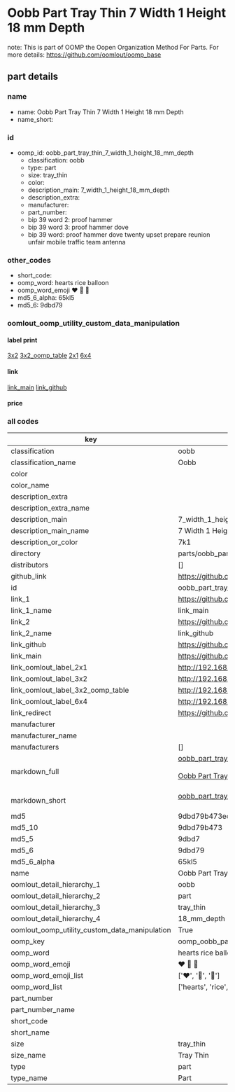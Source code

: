 # Oobb Part Tray Thin 7 Width 1 Height 18 mm Depth  

note: This is part of OOMP the Oopen Organization Method For Parts. For more details: https://github.com/oomlout/oomp_base

##  part details
  







### name
* name: Oobb Part Tray Thin 7 Width 1 Height 18 mm Depth
* name_short: 
### id
* oomp_id: oobb_part_tray_thin_7_width_1_height_18_mm_depth
  * classification: oobb
  * type: part
  * size: tray_thin
  * color: 
  * description_main: 7_width_1_height_18_mm_depth
  * description_extra: 
  * manufacturer: 
  * part_number: 
  * bip 39 word 2: proof hammer
  * bip 39 word 3: proof hammer dove
  * bip 39 word: proof hammer dove twenty upset prepare reunion unfair mobile traffic team antenna

### other_codes
* short_code: 
* oomp_word: hearts rice balloon
* oomp_word_emoji :hearts: :rice: :balloon:
* md5_6_alpha: 65kl5
* md5_6: 9dbd79






### oomlout_oomp_utility_custom_data_manipulation
#### label print
[3x2](http://192.168.1.245:1112/?label=oomp%2065kl5)
[3x2_oomp_table](http://192.168.1.108:1112/?label=oomp%2065kl5)
[2x1](http://192.168.1.242:1112/?label=oomp%2065kl5)
[6x4](http://192.168.1.55:1112/?label=oomp%2065kl5)    

#### link

[link_main](https://github.com/oomlout/oomlout_oomp_version_1_messy/tree/main/parts/oobb_part_tray_thin_7_width_1_height_18_mm_depth) [link_github](https://github.com/oomlout/oomlout_oomp_version_1_messy/tree/main/parts/oobb_part_tray_thin_7_width_1_height_18_mm_depth)                             

#### price







### all codes 
| key | value |  
| --- | --- |  
| classification | oobb |  
| classification_name | Oobb |  
| color |  |  
| color_name |  |  
| description_extra |  |  
| description_extra_name |  |  
| description_main | 7_width_1_height_18_mm_depth |  
| description_main_name | 7 Width 1 Height 18 mm Depth |  
| description_or_color | 7k1 |  
| directory | parts/oobb_part_tray_thin_7_width_1_height_18_mm_depth |  
| distributors | [] |  
| github_link | https://github.com/oomlout/oomlout_oomp_part_src/tree/main/parts/oobb_part_tray_thin_7_width_1_height_18_mm_depth |  
| id | oobb_part_tray_thin_7_width_1_height_18_mm_depth |  
| link_1 | https://github.com/oomlout/oomlout_oomp_version_1_messy/tree/main/parts/oobb_part_tray_thin_7_width_1_height_18_mm_depth |  
| link_1_name | link_main |  
| link_2 | https://github.com/oomlout/oomlout_oomp_version_1_messy/tree/main/parts/oobb_part_tray_thin_7_width_1_height_18_mm_depth |  
| link_2_name | link_github |  
| link_github | https://github.com/oomlout/oomlout_oomp_version_1_messy/tree/main/parts/oobb_part_tray_thin_7_width_1_height_18_mm_depth |  
| link_main | https://github.com/oomlout/oomlout_oomp_version_1_messy/tree/main/parts/oobb_part_tray_thin_7_width_1_height_18_mm_depth |  
| link_oomlout_label_2x1 | http://192.168.1.242:1112/?label=oomp%2065kl5 |  
| link_oomlout_label_3x2 | http://192.168.1.245:1112/?label=oomp%2065kl5 |  
| link_oomlout_label_3x2_oomp_table | http://192.168.1.108:1112/?label=oomp%2065kl5 |  
| link_oomlout_label_6x4 | http://192.168.1.55:1112/?label=oomp%2065kl5 |  
| link_redirect | https://github.com/oomlout/oomlout_oomp_version_1_messy/tree/main/parts/oobb_part_tray_thin_7_width_1_height_18_mm_depth |  
| manufacturer |  |  
| manufacturer_name |  |  
| manufacturers | [] |  
| markdown_full | [oobb_part_tray_thin_7_width_1_height_18_mm_depth](none)<br>[](none)<br>[Oobb Part Tray Thin 7 Width 1 Height 18 Mm Depth](none)<br><br> |  
| markdown_short | [oobb_part_tray_thin_7_width_1_height_18_mm_depth](none)<br><br> |  
| md5 | 9dbd79b473ed170aa7f79eb2839a2562 |  
| md5_10 | 9dbd79b473 |  
| md5_5 | 9dbd7 |  
| md5_6 | 9dbd79 |  
| md5_6_alpha | 65kl5 |  
| name | Oobb Part Tray Thin 7 Width 1 Height 18 mm Depth |  
| oomlout_detail_hierarchy_1 | oobb |  
| oomlout_detail_hierarchy_2 | part |  
| oomlout_detail_hierarchy_3 | tray_thin |  
| oomlout_detail_hierarchy_4 | 18_mm_depth |  
| oomlout_oomp_utility_custom_data_manipulation | True |  
| oomp_key | oomp_oobb_part_tray_thin_7_width_1_height_18_mm_depth |  
| oomp_word | hearts rice balloon |  
| oomp_word_emoji | :hearts: :rice: :balloon: |  
| oomp_word_emoji_list | [':hearts:', ':rice:', ':balloon:'] |  
| oomp_word_list | ['hearts', 'rice', 'balloon'] |  
| part_number |  |  
| part_number_name |  |  
| short_code |  |  
| short_name |  |  
| size | tray_thin |  
| size_name | Tray Thin |  
| type | part |  
| type_name | Part |  
